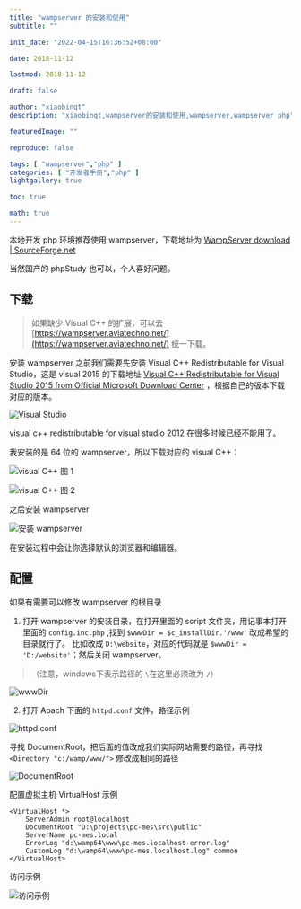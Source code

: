 ```yaml
---
title: "wampserver 的安装和使用"
subtitle: ""

init_date: "2022-04-15T16:36:52+08:00"

date: 2018-11-12

lastmod: 2018-11-12

draft: false

author: "xiaobinqt"
description: "xiaobinqt,wampserver的安装和使用,wampserver,wampserver php"

featuredImage: ""

reproduce: false

tags: [ "wampserver","php" ]
categories: [ "开发者手册","php" ]
lightgallery: true

toc: true

math: true
---
```


<!-- author： xiaobinqt -->
<!-- email： xiaobinqt@163.com -->
<!-- https://xiaobinqt.github.io -->
<!-- https://www.xiaobinqt.cn -->


本地开发 php 环境推荐使用 wampserver，下载地址为 [WampServer download | SourceForge.net](https://sourceforge.net/projects/wampserver/)

当然国产的 phpStudy 也可以，个人喜好问题。

## 下载

> 如果缺少 Visual C++ 的扩展，可以去 [https://wampserver.aviatechno.net/](https://wampserver.aviatechno.net/) 统一下载。

安装 wampserver 之前我们需要先安装 Visual C++ Redistributable for Visual Studio，这是 visual 2015
的下载地址 [Visual C++ Redistributable for Visual Studio 2015 from Official Microsoft Download Center](https://www.microsoft.com/en-us/download/details.aspx?id=48145)
，根据自己的版本下载对应的版本。

![Visual Studio](https://cdn.xiaobinqt.cn/xiaobinqt.io/20230411/1e2f0f30d30b4f918136fc3b6ea9583d.png 'Visual Studio')

visual c++ redistributable for visual studio 2012 在很多时候已经不能用了。

我安装的是 64 位的 wampserver，所以下载对应的 visual C++：

![visual C++ 图 1](https://cdn.xiaobinqt.cn/xiaobinqt.io/20230411/cd4d8a8ff6214663b4ba2b70df7957e2.png 'visual C++ 图 1')

![visual C++ 图 2](https://cdn.xiaobinqt.cn/xiaobinqt.io/20230411/05a4f7bfbb0e40be9e94573cb93ccc1e.png 'visual C++ 图 2')

之后安装 wampserver

![安装 wampserver](https://cdn.xiaobinqt.cn/xiaobinqt.io/20230411/bf7b661cfa4e47179bc03c3649d3e423.png '安装 wampserver')

在安装过程中会让你选择默认的浏览器和编辑器。

## 配置

如果有需要可以修改 wampserver 的根目录

1. 打开 wampserver 的安装目录，在打开里面的 script 文件夹，用记事本打开里面的 `config.inc.php`
   ,找到 `$wwwDir = $c_installDir.'/www'` 改成希望的目录就行了。
   比如改成 `D:\website`，对应的代码就是 `$wwwDir = 'D:/website'`；然后关闭 wampserver。

> （注意，windows下表示路径的 `\`在这里必须改为 `/`）

![wwwDir](https://cdn.xiaobinqt.cn/xiaobinqt.io/20230411/f8dba744064643a7946d8c3e92366c24.png 'wwwDir')

2. 打开 Apach 下面的 `httpd.conf` 文件，路径示例

![httpd.conf](https://cdn.xiaobinqt.cn/xiaobinqt.io/20230411/a45e7c965a8348ec9f355eeeceea918a.png 'httpd.conf')

寻找 DocumentRoot，把后面的值改成我们实际网站需要的路径，再寻找 `<Directory "c:/wamp/www/">` 修改成相同的路径

![DocumentRoot](https://cdn.xiaobinqt.cn/xiaobinqt.io/20230411/fc931693d16e4dce98d1ae6babdd4937.png 'DocumentRoot')

配置虚拟主机 VirtualHost 示例

```shell
<VirtualHost *>
    ServerAdmin root@localhost
    DocumentRoot "D:\projects\pc-mes\src\public"
    ServerName pc-mes.local
    ErrorLog "d:\wamp64\www\pc-mes.localhost-error.log"
    CustomLog "d:\wamp64\www\pc-mes.localhost.log" common
</VirtualHost>
```

访问示例

![访问示例](https://cdn.xiaobinqt.cn/xiaobinqt.io/20230411/16f1c29cdfea48dbaa297f972b81b723.png '访问示例')







